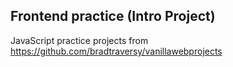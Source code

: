 ## Frontend  practice (Intro Project)
JavaScript practice projects from  https://github.com/bradtraversy/vanillawebprojects